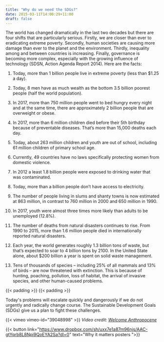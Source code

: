 ```yaml
---
title: "Why do we need the SDGs?"
date: 2015-03-11T14:00:29+11:00
draft: false
---
```



The world has changed dramatically in the last two decades but there are four shifts that are particularly serious. Firstly, we are closer than ever to eradicating extreme poverty. Secondly, human societies are causing more damage than ever to the planet and the environment. Thirdly, inequality among and between countries is increasing. Finally, governance is becoming more complex, especially with the growing influence of technology (SDSN, Action Agenda Report 2014). Here are the facts:

1. Today, more than 1 billion people live in extreme poverty (less than $1.25 a day).
    
2. Today, 8 men have as much wealth as the bottom 3.5 billion poorest people (half the world population).
    
3. In 2017, more than 750 million people went to bed hungry every night and at the same time, there are approximately 2 billion people that are overweight or obese.
    
4. In 2017, more than 6 million children died before their 5th birthday because of preventable diseases. That’s more than 15,000 deaths each day.
    
5. Today, about 263 million children and youth are out of school, including 61 million children of primary school age.
    
6. Currently, 49 countries have no laws specifically protecting women from domestic violence.
    
7. In 2012 a least 1.8 billion people were exposed to drinking water that was contaminated.
    
8. Today, more than a billion people don’t have access to electricity.
    
9. The number of people living in slums and shanty towns is now estimated at 863 million, in contrast to 760 million in 2000 and 650 million in 1990.
    
10. In 2017, youth were almost three times more likely than adults to be unemployed (12.8%).
    
11. The number of deaths from natural disasters continues to rise. From 1990 to 2015, more than 1.6 million people died in internationally reported natural disasters.
    
12. Each year, the world generates roughly 1.3 billion tons of waste, but that’s expected to soar to 4 billion tons by 2100. In the United State alone, about $200 billion a year is spent on solid waste management.
    
13. Tens of thousands of species – including 25% of all mammals and 13% of birds – are now threatened with extinction. This is because of hunting, poaching, pollution, loss of habitat, the arrival of invasive species, and other human-caused problems.

    

 {{< padding >}} 
 {{< padding >}} 
  

Today's problems will escalate quickly and dangerously if we do not urgently and radically change course. The Sustainable Development Goals (SDGs) give us a plan to fight these challenges.

{{< vimeo vimeo-id="39048998" >}}
*Video credit: [Welcome Anthropocene](https://vimeo.com/anthropocene)*

{{< button link="https://www.dropbox.com/sh/uxx7e1a87m96njs/AAC-gtYqrb8L8Npi9QoEYA2Sa?dl=0" text="Why it matters posters ">}}